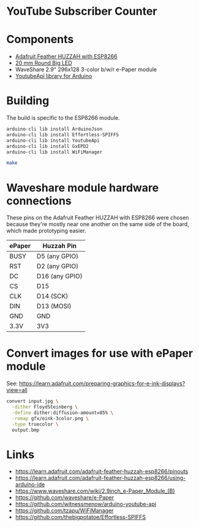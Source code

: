 # YouTube Subscriber Counter

# Components

* [Adafruit Feather HUZZAH with ESP8266][esp]
* [20 mm Round Big LED][led]
* WaveShare 2.9" 296x128 3-color b/w/r e-Paper module
* [YoutubeApi library for Arduino][ytapilib]

[esp]: https://www.adafruit.com/product/2821
[led]: https://www.radioshack.com/products/radioshack-20-0mm-round-big-red-led?variant=20332057541
[ytapilib]: https://github.com/witnessmenow/arduino-youtube-api

# Building

The build is specific to the ESP8266 module.

```bash
arduino-cli lib install ArduinoJson
arduino-cli lib install Effortless-SPIFFS
arduino-cli lib install YoutubeApi
arduino-cli lib install GxEPD2
arduino-cli lib install WiFiManager

make
```

# Waveshare module hardware connections

These pins on the Adafruit Feather HUZZAH with ESP8266 were chosen because they're
mostly near one another on the same side of the board, which made prototyping easier.

| ePaper | Huzzah Pin     |
|--------|----------------|
| BUSY   | D5 (any GPIO)  |
| RST    | D2 (any GPIO)  |
| DC     | D16 (any GPIO) |
| CS     | D15            |
| CLK    | D14 (SCK)      |
| DIN    | D13 (MOSI)     |
| GND    | GND            |
| 3.3V   | 3V3            |

# Convert images for use with ePaper module

See: https://learn.adafruit.com/preparing-graphics-for-e-ink-displays?view=all

```bash
convert input.jpg \
  -dither FloydSteinberg \
  -define dither:diffusion-amount=85% \
  -remap gfx/eink-3color.png \
  -type truecolor \
  output.bmp
```

# Links

* https://learn.adafruit.com/adafruit-feather-huzzah-esp8266/pinouts
* https://learn.adafruit.com/adafruit-feather-huzzah-esp8266/using-arduino-ide
* https://www.waveshare.com/wiki/2.9inch_e-Paper_Module_(B)
* https://github.com/waveshare/e-Paper
* https://github.com/witnessmenow/arduino-youtube-api
* https://github.com/tzapu/WiFiManager
* https://github.com/thebigpotatoe/Effortless-SPIFFS
